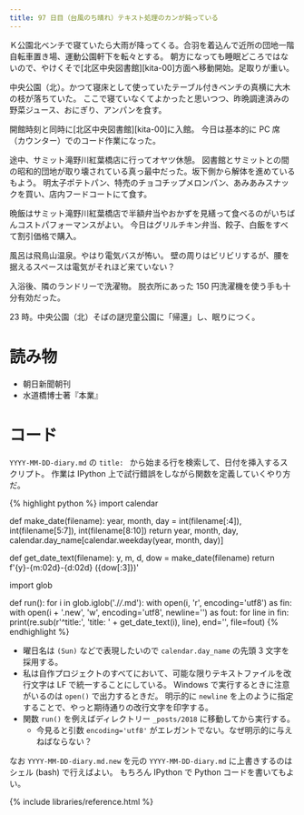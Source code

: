 ```yaml
---
title: 97 日目（台風のち晴れ）テキスト処理のカンが鈍っている
---
```


Ｋ公園北ベンチで寝ていたら大雨が降ってくる。合羽を着込んで近所の団地一階自転車置き場、運動公園軒下を転々とする。
朝方になっても睡眠どころではないので、やけくそで[北区中央図書館][kita-00]方面へ移動開始。足取りが重い。

中央公園（北）。かつて寝床として使っていたテーブル付きベンチの真横に大木の枝が落ちていた。
ここで寝ていなくてよかったと思いつつ、昨晩調達済みの野菜ジュース、おにぎり、アンパンを食す。

開館時刻と同時に[北区中央図書館][kita-00]に入館。
今日は基本的に PC 席（カウンター）でのコード作業になった。

途中、サミット滝野川紅葉橋店に行ってオヤツ休憩。
図書館とサミットとの間の昭和的団地が取り壊されている真っ最中だった。坂下側から解体を進めているもよう。
明太子ポテトパン、特売のチョコチップメロンパン、あみあみスナックを買い、店内フードコートにて食す。

晩飯はサミット滝野川紅葉橋店で半額弁当やおかずを見繕って食べるのがいちばんコストパフォーマンスがよい。
今日はグリルチキン弁当、餃子、白飯をすべて割引価格で購入。

風呂は飛鳥山温泉。やはり電気バスが怖い。
壁の周りはビリビリするが、腰を据えるスペースは電気がそれほど来ていない？

入浴後、隣のランドリーで洗濯物。
脱衣所にあった 150 円洗濯機を使う手も十分有効だった。

23 時。中央公園（北）そばの謎児童公園に「帰還」し、眠りにつく。

# 読み物

* 朝日新聞朝刊
* 水道橋博士著『本業』

# コード

`YYYY-MM-DD-diary.md` の `title: ` から始まる行を検索して、日付を挿入するスクリプト。
作業は IPython 上で試行錯誤をしながら関数を定義していくやり方だ。

{% highlight python %}
import calendar

def make_date(filename):
    year, month, day = int(filename[:4]), int(filename[5:7]), int(filename[8:10])
    return year, month, day, calendar.day_name[calendar.weekday(year, month, day)]

def get_date_text(filename):
    y, m, d, dow = make_date(filename)
    return f'{y}-{m:02d}-{d:02d} ({dow[:3]})'

import glob

def run():
    for i in glob.iglob('./*/*.md'):
        with open(i, 'r', encoding='utf8') as fin:
            with open(i + '.new', 'w', encoding='utf8', newline='') as fout:
                for line in fin:
                    print(re.sub(r'^title:', 'title: ' + get_date_text(i), line), end='', file=fout)
{% endhighlight %}

* 曜日名は `(Sun)` などで表現したいので `calendar.day_name` の先頭 3 文字を採用する。
* 私は自作プロジェクトのすべてにおいて、可能な限りテキストファイルを改行文字は LF で統一することにしている。
  Windows で実行するときに注意がいるのは `open()` で出力するときだ。
  明示的に `newline` を上のように指定することで、やっと期待通りの改行文字を印字する。
* 関数 `run()` を例えばディレクトリー `_posts/2018` に移動してから実行する。
  * 今見ると引数 `encoding='utf8'` がエレガントでない。なぜ明示的に与えねばならない？

なお `YYYY-MM-DD-diary.md.new` を元の `YYYY-MM-DD-diary.md` に上書きするのはシェル (bash) で行えばよい。
もちろん IPython で Python コードを書いてもよい。

{% include libraries/reference.html %}
